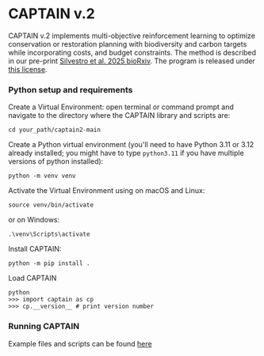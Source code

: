 # CAPTAIN v.2

CAPTAIN v.2 implements multi-objective reinforcement learning to optimize conservation or restoration planning with biodiversity and carbon targets while incorporating costs, and budget constraints. The method is described in our pre-print [Silvestro et al. 2025 bioRxiv](https://www.biorxiv.org/content/10.1101/2025.01.31.635975v2.abstract).  The program is released under [this license](https://github.com/captain-project/captain2/blob/main/CAPTAIN-License.pdf).

### Python setup and requirements

Create a Virtual Environment: open terminal or command prompt and navigate to the directory where the CAPTAIN library and scripts are:

`cd your_path/captain2-main`

Create a Python virtual environment (you'll need to have Python 3.11 or 3.12 already installed; you might have to type `python3.11` if you have multiple versions of python installed):

`python -m venv venv`

Activate the Virtual Environment using on macOS and Linux:

`source venv/bin/activate`

or on Windows:

`.\venv\Scripts\activate`

Install CAPTAIN:

`python -m pip install .`

Load CAPTAIN

`python`  
`>>> import captain as cp`  
`>>> cp.__version__ # print version number`


### Running CAPTAIN

Example files and scripts can be found [here](https://github.com/captain-project/example_data_captain2)









